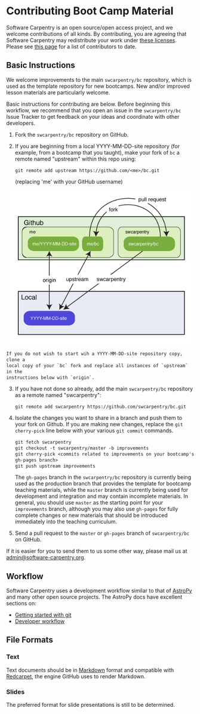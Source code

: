 Contributing Boot Camp Material
===============================

Software Carpentry is an open source/open access project, and we
welcome contributions of all kinds.  By contributing, you are agreeing
that Software Carpentry may redistribute your work under
[these licenses][licenses].  Please see [this page][creators] for
a list of contributors to date.

Basic Instructions
------------------

We welcome improvements to the main `swcarpentry/bc` repository, which is used 
as the template repository for new bootcamps. New and/or improved lesson 
materials are particularly welcome.

Basic instructions for contributing are below. Before beginning this workflow, 
we recommend that you open an issue in the `swcarpentry/bc` Issue Tracker to 
get feedback on your ideas and coordinate with other developers.

1.  Fork the `swcarpentry/bc` repository on GitHub.

2.  If you are beginning from a local YYYY-MM-DD-site repository (for example, 
    from a bootcamp that you taught), make your fork of `bc` a remote named 
    "upstream" within this repo using:

        git remote add upstream https://github.com/<me>/bc.git

    (replacing 'me' with your GitHub username)

![Alt text](img/readme/step3.png)

    If you do not wish to start wih a YYYY-MM-DD-site repository copy, clone a 
    local copy of your `bc` fork and replace all instances of `upstream` in the 
    instructions below with `origin`.

3.  If you have not done so already, add the main `swcarpentry/bc` repository 
    as a remote named "swcarpentry":

        git remote add swcarpentry https://github.com/swcarpentry/bc.git

4.  Isolate the changes you want to share in a branch and push them to your 
    fork on Github. If you are making new changes, replace the `git 
    cherry-pick` line below with your various `git commit` commands.

        git fetch swcarpentry
        git checkout -t swcarpentry/master -b improvements
        git cherry-pick <commits related to improvements on your bootcamp's gh-pages branch>
        git push upstream improvements

    The `gh-pages` branch in the `swcarpentry/bc` repository is currently being 
    used as the production branch that provides the template for bootcamp 
    teaching materials, while the `master` branch is currently being used for 
    development and integration and may contain incomplete materials. In 
    general, you should use `master` as the starting point for your 
    `improvements` branch, although you may also use `gh-pages` for fully 
    complete changes or new materials that should be introduced immediately 
    into the teaching curriculum.

5.  Send a pull request to the `master` or `gh-pages` branch of 
    `swcarpentry/bc` on GitHub.

If it is easier for you to send them to us some other way, please mail us at 
admin@software-carpentry.org.

Workflow
--------

Software Carpentry uses a development workflow similar to that of
[AstroPy][] and many other open source projects. The AstroPy docs have
excellent sections on:

* [Getting started with git][astropy-git]
* [Developer workflow][astropy-workflow]

File Formats
------------

### Text

Text documents should be in [Markdown][] format and compatible
with [Redcarpet][], the engine GitHub uses to render Markdown.

### Slides

The preferred format for slide presentations is still to be determined.

[AstroPy]: http://astropy.org
[astropy-git]: http://astropy.readthedocs.org/en/latest/development/workflow/index.html#getting-started-with-git
[astropy-workflow]: http://astropy.readthedocs.org/en/latest/development/workflow/development_workflow.html
[creators]: http://software-carpentry.org/badges/creator.html
[licenses]: http://software-carpentry.org/license.html
[Markdown]: http://daringfireball.net/projects/markdown/
[Redcarpet]: https://github.com/vmg/redcarpet
